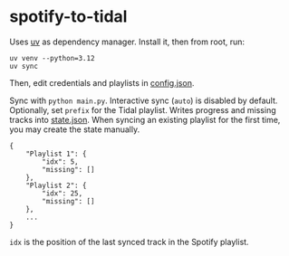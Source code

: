 # spotify-to-tidal

Uses [uv](https://docs.astral.sh/uv/getting-started/installation/) as dependency manager.
Install it, then from root, run:


```
uv venv --python=3.12
uv sync
```

Then, edit credentials and playlists in [config.json](config.json).

Sync with ``python main.py``. Interactive sync (`auto`) is disabled by default.
Optionally, set ``prefix`` for the Tidal playlist.
Writes progress and missing tracks into [state.json](state.json).
When syncing an existing playlist for the first time, you may create the
state manually.
```
{
    "Playlist 1": {
        "idx": 5,
        "missing": []
    },
    "Playlist 2": {
        "idx": 25,
        "missing": []
    },
    ...    
}
```

`idx` is the position of the last synced track in the Spotify playlist.
